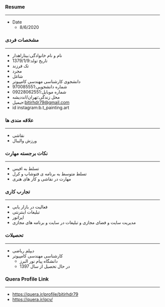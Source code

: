 ### Resume

---

+ Date
  - 8/6/2020

### مشخصات فردی

---

+ نام و نام خانوادگی:بیتاراهدار
+ تاریخ تولد:1379/1/9
+ تک فرزند
+ مجرد
+ شاغل
+ دانشجوی کارشناسی مهندسی کامپیوتر
+ شماره دانشجویی:970085551
+ شماره موبایل:09228062551
+ محل زندگی:تهران/انددیشه
+ جیمیل:bitirhdr79@gmail.com
+ id instagram:b.t_painting.art


### علاقه مندی ها

---

+ نقاشی
+ ورزش والیبال

 
### نکات برجسته مهارت

---

+ تسلط به افیس
+ تسلط متوسط به برنامه ی فتوشاپ و کرل
+ مهارت در نقاشی و کار های هنری

### تجارب کاری

---

+ فعالیت در بازار یابی
+ تبلیغات اینترنتی
+ اپراتور
+ مدیریت سایت و فضای مجازی و تبلیغات در سایت و برنامه های مجازی
  
### تحصیلات

---
+ دیپلم ریاضی
+ کارشناسی مهندسی کامپیوتر
  - دانشگاه پیام نور البرز
  - در حال تحصیل از سال 1397
  
  
### Quera Profile Link

---

+ https://quera.ir/profile/bitirhdr79
+ https://quera.ir/qcv/

